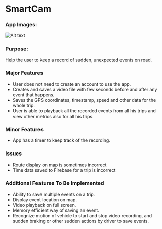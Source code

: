 # SmartCam

### App Images: 
![Alt text](/SmartCam/ScreenShots/IMG_4935.PNG)

### Purpose: 
Help the user to keep a record of sudden, unexpected events on road.

### Major Features
+ User does not need to create an account to use the app.
+ Creates and saves a video file with few seconds before and after any event that happens.
+ Saves the GPS coordinates, timestamp, speed and other data for the whole trip. 
+ User is able to playback all the recorded events from all his trips and view other metrics also for all his trips. 

### Minor Features
+ App has a timer to keep track of the recording.

### Issues
+ Route display on map is sometimes incorrect
+ Time data saved to Firebase for a trip is incorrect

### Additional Features To Be Implemented
+ Ability to save multiple events on a trip.
+ Display event location on map.
+ Video playback on full screen.
+ Memory efficient way of saving an event.
+ Recognize motion of vehicle to start and stop video recording, and sudden braking or other sudden actions by driver to save events.
